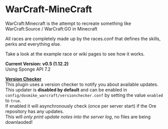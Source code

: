 # WarCraft-MineCraft
WarCraft:Minecraft is the attempt to recreate something like WarCraft:Source / WarCraft:GO in Minecraft

All races are completely made up by the races.conf that defines the skills, perks and everything else.

Take a look at the example race or wiki pages to see how it works.

**Current Version: v0.5 (1.12.2)**<br>
Using Sponge API 7.2

**[Version Checker](https://github.com/DosMike/SpongePluginVersionChecker)**  
This plugin uses a version checker to notify you about available updates.  
This updater is **disabled by default** and can be enabled in `config/dosmike_warcraft/versionchecker.conf`
by setting the value `enabled` to `true`.    
If enabled it will asynchronously check (once per server start) if the Ore repository has any updates.  
This will *only print update notes into the server log*, no files are being downlaoded!